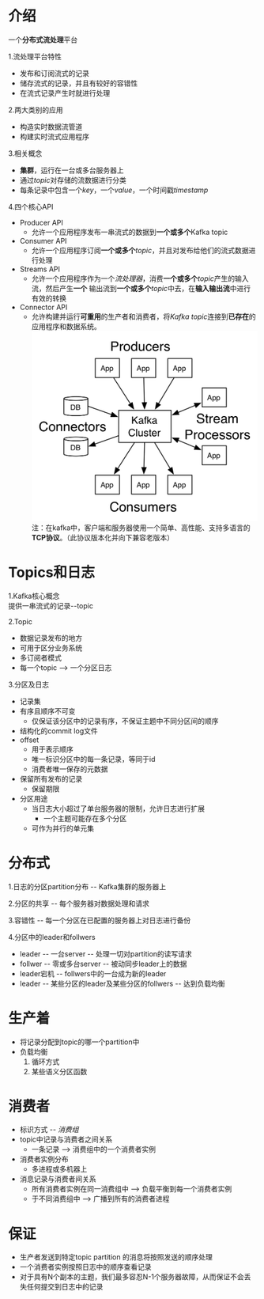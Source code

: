 # 介绍

  一个**分布式流处理**平台  

1.流处理平台特性  
   * 发布和订阅流式的记录  
   * 储存流式的记录，并且有较好的容错性  
   * 在流式记录产生时就进行处理  

2.两大类别的应用  
   * 构造实时数据流管道  
   * 构建实时流式应用程序

3.相关概念  
   * **集群**，运行在一台或多台服务器上
   * 通过*topic*对存储的流数据进行分类
   * 每条记录中包含一个*key*，一个*value*，一个时间戳*timestamp*

4.四个核心API
   * Producer API
      * 允许一个应用程序发布一串流式的数据到**一个或多个**Kafka topic
   * Consumer API
      * 允许一个应用程序订阅**一个或多个***topic*，并且对发布给他们的流式数据进行处理
   * Streams API
      * 允许一个应用程序作为一个*流处理器*，消费**一个或多个***topic*产生的输入流，然后产生**一个**
      输出流到**一个或多个***topic*中去，在**输入输出流**中进行有效的转换
   * Connector API
      * 允许构建并运行**可重用**的生产者和消费者，将*Kafka topic*连接到**已存在**的应用程序和数据系统。
![kafka api](../pics/kafka-apis.png "Kafka API")
   注：在kafka中，客户端和服务器使用一个简单、高性能、支持多语言的**TCP协议**。（此协议版本化并向下兼容老版本）

# Topics和日志  

1.Kafka核心概念  
提供一串流式的记录--topic

2.Topic
   * 数据记录发布的地方
   * 可用于区分业务系统
   * 多订阅者模式
   * 每一个topic --> 一个分区日志
 
3.分区及日志
   * 记录集
   * 有序且顺序不可变
      * 仅保证该分区中的记录有序，不保证主题中不同分区间的顺序
   * 结构化的commit log文件
   * offset
      * 用于表示顺序
      * 唯一标识分区中的每一条记录，等同于id
      * 消费者唯一保存的元数据
   * 保留所有发布的记录
      * 保留期限
   * 分区用途
      * 当日志大小超过了单台服务器的限制，允许日志进行扩展
         * 一个主题可能存在多个分区
      * 可作为并行的单元集

# 分布式

1.日志的分区partition分布 -- Kafka集群的服务器上

2.分区的共享 -- 每个服务器对数据处理和请求

3.容错性 -- 每一个分区在已配置的服务器上对日志进行备份

4.分区中的leader和follwers
   * leader -- 一台server  -- 处理一切对partition的读写请求
   * follwer -- 零或多台server -- 被动同步leader上的数据
   * leader宕机 -- follwers中的一台成为新的leader
   * leader -- 某些分区的leader及某些分区的follwers -- 达到负载均衡

# 生产着  
   * 将记录分配到topic的哪一个partition中
   * 负载均衡
      1. 循环方式
      2. 某些语义分区函数

# 消费者  
   * 标识方式 -- *消费组*
   * topic中记录与消费者之间关系
      * 一条记录 --> 消费组中的一个消费者实例
   * 消费者实例分布
      * 多进程或多机器上
   * 消息记录与消费者间关系
      * 所有消费者实例在同一消费组中 --> 负载平衡到每一个消费者实例
      * 于不同消费组中 --> 广播到所有的消费者进程

# 保证  
   * 生产者发送到特定topic partition 的消息将按照发送的顺序处理
   * 一个消费者实例按照日志中的顺序查看记录
   * 对于具有N个副本的主题，我们最多容忍N-1个服务器故障，从而保证不会丢失任何提交到日志中的记录